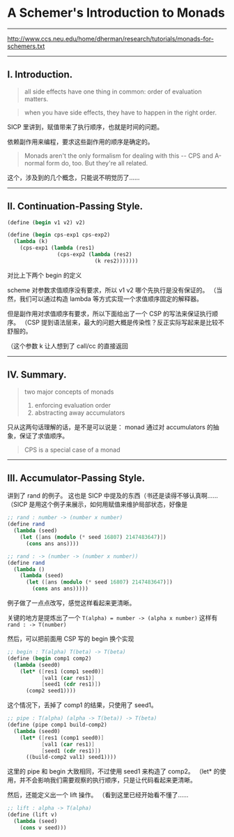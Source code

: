 # A Schemer's Introduction to Monads

---

http://www.ccs.neu.edu/home/dherman/research/tutorials/monads-for-schemers.txt

---

## I. Introduction.

> all side effects have one thing in common: order of evaluation matters.

> when you have side effects, they have to happen in the right order.

SICP 里讲到，赋值带来了执行顺序，也就是时间的问题。

依赖副作用来编程，要求这些副作用的顺序是确定的。

> Monads aren't the only formalism for dealing with this -- CPS and
> A-normal form do, too. But they're all related.

这个，涉及到的几个概念，只能说不明觉历了……

---

## II. Continuation-Passing Style.

```scheme
(define (begin v1 v2) v2)
```

```scheme
(define (begin cps-exp1 cps-exp2)
  (lambda (k)
    (cps-exp1 (lambda (res1)
                (cps-exp2 (lambda (res2)
                            (k res2)))))))
```

对比上下两个 begin 的定义

scheme 对参数求值顺序没有要求，所以 v1 v2 哪个先执行是没有保证的。
（当然，我们可以通过构造 lambda 等方式实现一个求值顺序固定的解释器。

但是副作用对求值顺序有要求，所以下面给出了一个 CSP 的写法来保证执行顺序。
（CSP 提到语法层来，最大的问题大概是传染性？反正实际写起来是比较不舒服的。

（这个参数 k 让人想到了 call/cc 的直接返回

---

## IV. Summary.

> two major concepts of monads
> 1. enforcing evaluation order
> 2. abstracting away accumulators

只从这两句话理解的话，是不是可以说是：
monad 通过对 accumulators 的抽象，保证了求值顺序。

> CPS is a special case of a monad

---

## III. Accumulator-Passing Style.

讲到了 rand 的例子。
这也是 SICP 中提及的东西（书还是读得不够认真啊……
（SICP 是用这个例子来展示，如何用赋值来维护局部状态，好像是


```scheme
;; rand : number -> (number x number)
(define rand
  (lambda (seed)
    (let ([ans (modulo (* seed 16807) 2147483647)])
      (cons ans ans))))
```

```scheme
;; rand : -> (number -> (number x number))
(define rand
  (lambda ()
    (lambda (seed)
      (let ([ans (modulo (* seed 16807) 2147483647)])
        (cons ans ans)))))
```

例子做了一点点改写，感觉这样看起来更清晰。

关键的地方是提炼出了一个 `T(alpha) = number -> (alpha x number)`
这样有 `rand : -> T(number)`

然后，可以把前面用 CSP 写的 begin 换个实现

```scheme
;; begin : T(alpha) T(beta) -> T(beta)
(define (begin comp1 comp2)
  (lambda (seed0)
    (let* ([res1 (comp1 seed0)]
           [val1 (car res1)]
           [seed1 (cdr res1)])
      (comp2 seed1))))
```

这个情况下，丢掉了 comp1 的结果，只使用了 seed1。

```scheme
;; pipe : T(alpha) (alpha -> T(beta)) -> T(beta)
(define (pipe comp1 build-comp2)
  (lambda (seed0)
    (let* ([res1 (comp1 seed0)]
           [val1 (car res1)]
           [seed1 (cdr res1)])
      ((build-comp2 val1) seed1))))
```

这里的 pipe 和 begin 大致相同，不过使用 seed1 来构造了 comp2。
（let* 的使用，并不会影响我们需要观察的执行顺序，只是让代码看起来更清晰。

然后，还能定义出一个 lift 操作。
（看到这里已经开始看不懂了……

```scheme
;; lift : alpha -> T(alpha)
(define (lift v)
  (lambda (seed)
    (cons v seed)))
```
